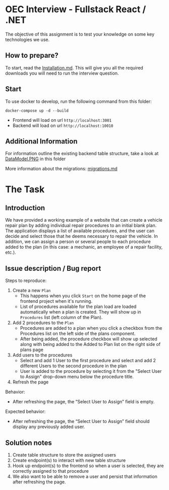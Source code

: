 # OEC Interview - Fullstack React / .NET

The objective of this assignment is to test your knowledge on some key technologies we use. 

## How to prepare?

To start, read the [Installation.md](Installation.md). This will give you all the required downloads you will need to run the interview question.

## Start

To use docker to develop, run the following command from this folder:
```
docker-compose up -d --build
```

- Frontend will load on url `http://localhost:3001`
- Backend will load on url `http://localhost:10010`

## Additional Information

For information outline the existing backend table structure, take a look at [DataModel.PNG](DataModel.PNG) in this folder

More information about the migrations: [migrations.md](./Interview/RL.Data/migrations.md)

# The Task

## Introduction

We have provided a working example of a website that can create a vehicle repair plan by adding individual repair procedures to an initial blank plan. The application displays a list of available procedures, and the user can decide and select those that he deems necessary to repair the vehicle. In addition, we can assign a person or several people to each procedure added to the plan (in this case: a mechanic, an employee of a repair facility, etc.). 

## Issue description / Bug report

Steps to reproduce:

1. Create a new `Plan`
   - This happens when you click `Start` on the home page of the frontend project when it's running.
   - List of procedures available for the plan load are loaded automatically when a plan is created. They will show up in `Procedures` list (left column of the Plan).
1. Add 2 procedures to the `Plan`
   - Procedures are added to a plan when you click a checkbox from the Procedures list on the left side of the plans component.
   - After being added, the procedure checkbox will show up selected along with being added to the Added to Plan list on the right side of plans page
1. Add users to the procedures
   - Select and add 1 User to the first procedure and select and add 2 different Users to the second procedure in the plan
   - User is added to the procedure by selecting it from the "Select User to Assign" drop-down menu below the procedure title.
1.  Refresh the page

Behavior:

- After refreshing the page, the “Select User to Assign” field is empty.

Expected behavior:

- After refreshing the page, the “Select User to Assign” field should display any previously added user.

## Solution notes
1. Create table structure to store the assigned users
2. Create endpoint(s) to interact with new table structure
3. Hook up endpoint(s) to the frontend so when a user is selected, they are correctly assigned to that procedure
4. We also want to be able to remove a user and persist that information after refreshing the page.
